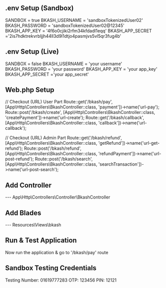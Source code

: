 ## .env Setup (Sandbox)

SANDBOX = true
BKASH_USERNAME = 'sandboxTokenizedUser02'
BKASH_PASSWORD = 'sandboxTokenizedUser02@12345'
BKASH_APP_KEY = '4f6o0cjiki2rfm34kfdadl1eqq'
BKASH_APP_SECRET ='2is7hdktrekvrbljjh44ll3d9l1dtjo4pasmjvs5vl5qr3fug4b'

## .env Setup (Live)

SANDBOX = false
BKASH_USERNAME = 'your username'
BKASH_PASSWORD = 'your password'
BKASH_APP_KEY = 'your app_key'
BKASH_APP_SECRET ='your app_secret'

## Web.php Setup

// Checkout (URL) User Part
Route::get('/bkash/pay', [App\Http\Controllers\BkashController::class, 'payment'])->name('url-pay');
Route::post('/bkash/create', [App\Http\Controllers\BkashController::class, 'createPayment'])->name('url-create');
Route::get('/bkash/callback', [App\Http\Controllers\BkashController::class, 'callback'])->name('url-callback');

// Checkout (URL) Admin Part
Route::get('/bkash/refund', [App\Http\Controllers\BkashController::class, 'getRefund'])->name('url-get-refund');
Route::post('/bkash/refund', [App\Http\Controllers\BkashController::class, 'refundPayment'])->name('url-post-refund');
Route::post('/bkash/search', [App\Http\Controllers\BkashController::class, 'searchTransaction'])->name('url-post-search');

## Add Controller

--- App\Http\Controllers\Controller\BkashController


## Add Blades

--- Resources\Views\bkash 

## Run & Test Application

Now run the application & go to '/bkash/pay' route

## Sandbox Testing Credentials 

Testing Number: 01619777283 
OTP: 123456
PIN: 12121